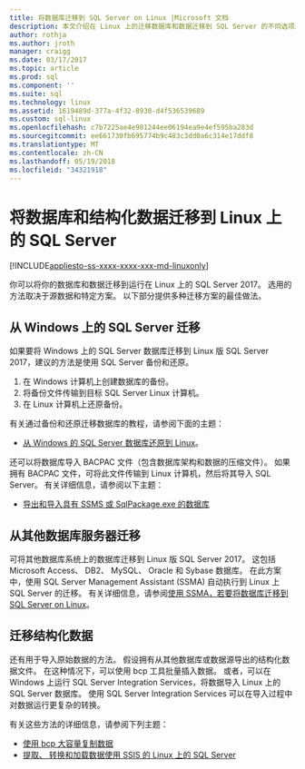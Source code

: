 ```yaml
---
title: 将数据库迁移到 SQL Server on Linux |Microsoft 文档
description: 本文介绍在 Linux 上的迁移数据库和数据迁移到 SQL Server 的不同选项。
author: rothja
ms.author: jroth
manager: craigg
ms.date: 03/17/2017
ms.topic: article
ms.prod: sql
ms.component: ''
ms.suite: sql
ms.technology: linux
ms.assetid: 1619489d-377a-4f32-8930-d4f536539689
ms.custom: sql-linux
ms.openlocfilehash: c7b7225ae4e981244ee06194ea9e4ef595ba283d
ms.sourcegitcommit: ee661730fb695774b9c483c3dd0a6c314e17ddf8
ms.translationtype: MT
ms.contentlocale: zh-CN
ms.lasthandoff: 05/19/2018
ms.locfileid: "34321918"
---
```

# <a name="migrate-databases-and-structured-data-to-sql-server-on-linux"></a>将数据库和结构化数据迁移到 Linux 上的 SQL Server 

[!INCLUDE[appliesto-ss-xxxx-xxxx-xxx-md-linuxonly](../includes/appliesto-ss-xxxx-xxxx-xxx-md-linuxonly.md)]

你可以将你的数据库和数据迁移到运行在 Linux 上的 SQL Server 2017。 选用的方法取决于源数据和特定方案。 以下部分提供多种迁移方案的最佳做法。

## <a name="migrate-from-sql-server-on-windows"></a>从 Windows 上的 SQL Server 迁移
如果要将 Windows 上的 SQL Server 数据库迁移到 Linux 版 SQL Server 2017，建议的方法是使用 SQL Server 备份和还原。

1. 在 Windows 计算机上创建数据库的备份。
2. 将备份文件传输到目标 SQL Server Linux 计算机。
3. 在 Linux 计算机上还原备份。 

有关通过备份和还原迁移数据库的教程，请参阅下面的主题：

- [从 Windows 的 SQL Server 数据库还原到 Linux](sql-server-linux-migrate-restore-database.md)。

还可以将数据库导入 BACPAC 文件（包含数据库架构和数据的压缩文件）。 如果拥有 BACPAC 文件，可将此文件传输到 Linux 计算机，然后将其导入 SQL Server。 有关详细信息，请参阅以下主题：

- [导出和导入具有 SSMS 或 SqlPackage.exe 的数据库](sql-server-linux-migrate-ssms.md)

## <a name="migrate-from-other-database-servers"></a>从其他数据库服务器迁移
可将其他数据库系统上的数据库迁移到 Linux 版 SQL Server 2017。 这包括 Microsoft Access、 DB2、 MySQL、 Oracle 和 Sybase 数据库。 在此方案中，使用 SQL Server Management Assistant (SSMA) 自动执行到 Linux 上 SQL Server 的迁移。 有关详细信息，请参阅[使用 SSMA，若要将数据库迁移到 SQL Server on Linux](sql-server-linux-migrate-ssma.md)。  

## <a name="migrate-structured-data"></a>迁移结构化数据
还有用于导入原始数据的方法。 假设拥有从其他数据库或数据源导出的结构化数据文件。 在这种情况下，可以使用 bcp 工具批量插入数据。 或者，可以在 Windows 上运行 SQL Server Integration Services，将数据导入 Linux 上的 SQL Server 数据库。 使用 SQL Server Integration Services 可以在导入过程中对数据运行更复杂的转换。 

有关这些方法的详细信息，请参阅下列主题：

- [使用 bcp 大容量复制数据](sql-server-linux-migrate-bcp.md)
- [提取、 转换和加载数据使用 SSIS 的 Linux 上的 SQL Server](sql-server-linux-migrate-ssis.md) 
